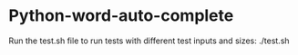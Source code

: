 # Python-word-auto-complete

Run the test.sh file to run tests with different test inputs and sizes: ./test.sh